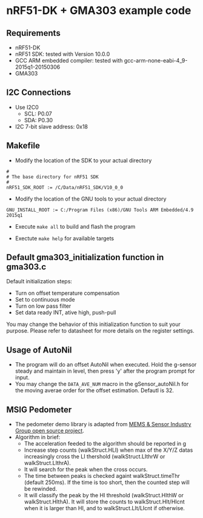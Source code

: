 nRF51-DK + GMA303 example code
=============================

Requirements
-----------
- nRF51-DK
- nRF51 SDK: tested with Version 10.0.0
- GCC ARM embedded compiler: tested with gcc-arm-none-eabi-4_9-2015q1-20150306
- GMA303

I2C Connections
---------------
- Use I2C0
  - SCL: P0.07
  - SDA: P0.30
- I2C 7-bit slave address: 0x18

Makefile
--------
- Modify the location of the SDK to your actual directory
```
#
# The base directory for nRF51 SDK
#
nRF51_SDK_ROOT := /C/Data/nRF51_SDK/V10_0_0
```

- Modify the location of the GNU tools to your actual directory
```
GNU_INSTALL_ROOT := C:/Program Files (x86)/GNU Tools ARM Embedded/4.9 2015q1
```

- Execute `make all` to build and flash the program

- Exectute `make help` for available targets

Default gma303_initialization function in gma303.c
--------------------------------------------------
Default initialization steps:
 * Turn on offset temperature compensation
 * Set to continuous mode
 * Turn on low pass filter
 * Set data ready INT, ative high, push-pull

You may change the behavior of this initialization function to suit your purpose. Please refer to datasheet for more details on the register settings.

Usage of AutoNil
----------------
 * The program will do an offset AutoNil when executed. Hold the g-sensor steady and maintain in level, then press 'y' after the program prompt for input.
 * You may change the `DATA_AVE_NUM` macro in the gSensor_autoNil.h for the moving averae order for the offset estimation. Defautl is 32.

MSIG Pedometer
--------------
 * The pedometer demo library is adapted from [MEMS & Sensor Industry Group open source project](https://github.com/memsindustrygroup/Matlab-Open-Source-Pedometer-Algorithm).
 * Algorithm in brief:
   - The acceleration feeded to the algorithm should be reported in g
   - Increase step counts (walkStruct.HLI) when max of the X/Y/Z datas increasingly cross the LI thershold (walkStruct.LIthrW or walkStruct.LIthrA).
   - It will search for the peak when the cross occurs.
   - The time between peaks is checked againt walkStruct.timeThr (default 250ms). If the time is too short, then the counted step will be rewinded.
   - It will classify the peak by the HI threshold (walkStruct.HIthW or walkStruct.HIthA). It will store the counts to walkStruct.HIt/HIcnt when it is larger than HI, and to walkStruct.LIt/LIcnt if otherwise.
